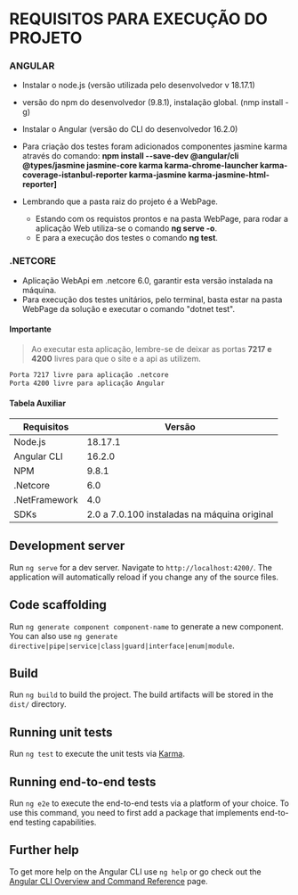 # REQUISITOS PARA EXECUÇÃO DO PROJETO
### ANGULAR

  - Instalar o node.js (versão utilizada pelo desenvolvedor v 18.17.1)
  - versão do npm do desenvolvedor (9.8.1), instalação global. (nmp install -g)
  - Instalar o Angular (versão do CLI do desenvolvedor 16.2.0)
  - Para criação dos testes foram adicionados componentes jasmine karma através do comando:
**npm install --save-dev @angular/cli @types/jasmine jasmine-core karma karma-chrome-launcher karma-coverage-istanbul-reporter karma-jasmine karma-jasmine-html-reporter]**

- Lembrando que a pasta raiz do projeto é a WebPage.
  - Estando com os requistos prontos e na pasta WebPage, para rodar a aplicação Web utiliza-se o comando **ng serve -o**.
  - E para a execução dos testes o comando **ng test**.
### .NETCORE
- Aplicação WebApi em .netcore 6.0, garantir esta versão instalada na máquina.
- Para execução dos testes unitários, pelo terminal, basta estar na pasta WebPage da solução e executar o comando "dotnet test". 
 
#### Importante
>Ao executar esta aplicação, lembre-se de deixar as portas **7217 e 4200** livres para que o site e a api as utilizem.
```sh
Porta 7217 livre para aplicação .netcore
Porta 4200 livre para aplicação Angular
```

#### Tabela Auxiliar
| Requisitos | Versão |
| ------ | ------ |
| Node.js | 18.17.1 |
| Angular CLI | 16.2.0 |
| NPM | 9.8.1 |
| .Netcore | 6.0 |
| .NetFramework | 4.0 |
| SDKs | 2.0 a 7.0.100 instaladas na máquina original |

## Development server

Run `ng serve` for a dev server. Navigate to `http://localhost:4200/`. The application will automatically reload if you change any of the source files.

## Code scaffolding

Run `ng generate component component-name` to generate a new component. You can also use `ng generate directive|pipe|service|class|guard|interface|enum|module`.

## Build

Run `ng build` to build the project. The build artifacts will be stored in the `dist/` directory.

## Running unit tests

Run `ng test` to execute the unit tests via [Karma](https://karma-runner.github.io).

## Running end-to-end tests

Run `ng e2e` to execute the end-to-end tests via a platform of your choice. To use this command, you need to first add a package that implements end-to-end testing capabilities.

## Further help

To get more help on the Angular CLI use `ng help` or go check out the [Angular CLI Overview and Command Reference](https://angular.io/cli) page.
